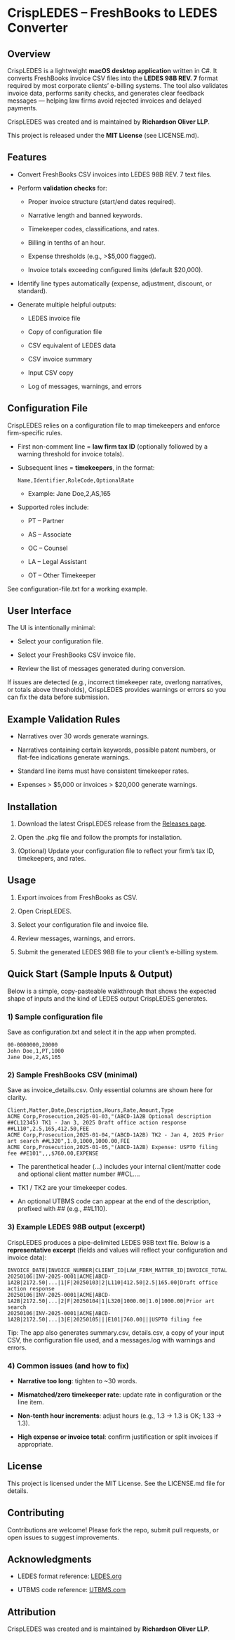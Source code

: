 # **CrispLEDES – FreshBooks to LEDES Converter**

## **Overview**

CrispLEDES is a lightweight **macOS desktop application** written in C\#. It converts FreshBooks invoice CSV files into the **LEDES 98B REV. 7** format required by most corporate clients’ e-billing systems. The tool also validates invoice data, performs sanity checks, and generates clear feedback messages — helping law firms avoid rejected invoices and delayed payments.

CrispLEDES was created and is maintained by **Richardson Oliver LLP**.

This project is released under the **MIT License** (see LICENSE.md).

## **Features**

* Convert FreshBooks CSV invoices into LEDES 98B REV. 7 text files.

* Perform **validation checks** for:

  * Proper invoice structure (start/end dates required).

  * Narrative length and banned keywords.

  * Timekeeper codes, classifications, and rates.

  * Billing in tenths of an hour.

  * Expense thresholds (e.g., \>$5,000 flagged).

  * Invoice totals exceeding configured limits (default $20,000).

* Identify line types automatically (expense, adjustment, discount, or standard).

* Generate multiple helpful outputs:

  * LEDES invoice file

  * Copy of configuration file

  * CSV equivalent of LEDES data

  * CSV invoice summary

  * Input CSV copy

  * Log of messages, warnings, and errors

## **Configuration File**

CrispLEDES relies on a configuration file to map timekeepers and enforce firm-specific rules.

* First non-comment line \= **law firm tax ID** (optionally followed by a warning threshold for invoice totals).

* Subsequent lines \= **timekeepers**, in the format:

  ```
  Name,Identifier,RoleCode,OptionalRate
  ```

  * Example: Jane Doe,2,AS,165

* Supported roles include:

  * PT – Partner

  * AS – Associate

  * OC – Counsel

  * LA – Legal Assistant

  * OT – Other Timekeeper

See configuration-file.txt for a working example.

## **User Interface**

The UI is intentionally minimal:

* Select your configuration file.

* Select your FreshBooks CSV invoice file.

* Review the list of messages generated during conversion.

If issues are detected (e.g., incorrect timekeeper rate, overlong narratives, or totals above thresholds), CrispLEDES provides warnings or errors so you can fix the data before submission.

## **Example Validation Rules**

* Narratives over 30 words generate warnings.

* Narratives containing certain keywords, possible patent numbers, or flat-fee indications generate warnings.

* Standard line items must have consistent timekeeper rates.

* Expenses \> $5,000 or invoices \> $20,000 generate warnings.

## **Installation**

1. Download the latest CrispLEDES release from the [Releases page](https://github.com/roipatents/CrispLEDES/releases).

2. Open the .pkg file and follow the prompts for installation.

3. (Optional) Update your configuration file to reflect your firm’s tax ID, timekeepers, and rates.

## **Usage**

1. Export invoices from FreshBooks as CSV.

2. Open CrispLEDES.

3. Select your configuration file and invoice file.

4. Review messages, warnings, and errors.

5. Submit the generated LEDES 98B file to your client’s e-billing system.

## **Quick Start (Sample Inputs & Output)**

Below is a simple, copy-pasteable walkthrough that shows the expected shape of inputs and the kind of LEDES output CrispLEDES generates.

### **1\) Sample configuration file**

Save as configuration.txt and select it in the app when prompted.

```
00-0000000,20000
John Doe,1,PT,1000
Jane Doe,2,AS,165
```

### **2\) Sample FreshBooks CSV (minimal)**

Save as invoice\_details.csv. Only essential columns are shown here for clarity.

```
Client,Matter,Date,Description,Hours,Rate,Amount,Type
ACME Corp,Prosecution,2025-01-03,"(ABCD-1A2B Optional description ##CL12345) TK1 - Jan 3, 2025 Draft office action response ##L110",2.5,165,412.50,FEE
ACME Corp,Prosecution,2025-01-04,"(ABCD-1A2B) TK2 - Jan 4, 2025 Prior art search ##L320",1.0,1000,1000.00,FEE
ACME Corp,Prosecution,2025-01-05,"(ABCD-1A2B) Expense: USPTO filing fee ##E101",,,$760.00,EXPENSE
```

*   
  The parenthetical header (...) includes your internal client/matter code and optional client matter number \#\#CL....

* TK1 / TK2 are your timekeeper codes.

* An optional UTBMS code can appear at the end of the description, prefixed with \#\# (e.g., \#\#L110).

### **3\) Example LEDES 98B output (excerpt)**

CrispLEDES produces a pipe-delimited LEDES 98B text file. Below is a **representative excerpt** (fields and values will reflect your configuration and invoice data):

```
INVOICE_DATE|INVOICE_NUMBER|CLIENT_ID|LAW_FIRM_MATTER_ID|INVOICE_TOTAL|...|LINE_ITEM_NUMBER|EXP/FEE/ADR|LINE_ITEM_DATE|TIMEKEEPER_ID|TASK_CODE|LINE_ITEM_AMOUNT|LINE_ITEM_UNITS|LINE_ITEM_RATE|LINE_ITEM_DESCRIPTION
20250106|INV-2025-0001|ACME|ABCD-1A2B|2172.50|...|1|F|20250103|2|L110|412.50|2.5|165.00|Draft office action response
20250106|INV-2025-0001|ACME|ABCD-1A2B|2172.50|...|2|F|20250104|1|L320|1000.00|1.0|1000.00|Prior art search
20250106|INV-2025-0001|ACME|ABCD-1A2B|2172.50|...|3|E|20250105|||E101|760.00|||USPTO filing fee
```

Tip: The app also generates summary.csv, details.csv, a copy of your input CSV, the configuration file used, and a messages.log with warnings and errors.

### **4\) Common issues (and how to fix)**

* **Narrative too long**: tighten to \~30 words.

* **Mismatched/zero timekeeper rate**: update rate in configuration or the line item.

* **Non-tenth hour increments**: adjust hours (e.g., 1.3 → 1.3 is OK; 1.33 → 1.3).

* **High expense or invoice total**: confirm justification or split invoices if appropriate.

## **License**

This project is licensed under the MIT License. See the LICENSE.md file for details.

## **Contributing**

Contributions are welcome\! Please fork the repo, submit pull requests, or open issues to suggest improvements.

## **Acknowledgments**

* LEDES format reference: [LEDES.org](https://ledes.org/ledes-98b-format/)

* UTBMS code reference: [UTBMS.com](https://utbms.com/)

## **Attribution**

CrispLEDES was created and is maintained by **Richardson Oliver LLP**.

